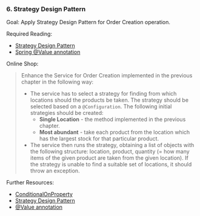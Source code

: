 ### 6. Strategy Design Pattern

Goal: Apply Strategy Design Pattern for Order Creation operation.

Required Reading:

- [Strategy Design Pattern](https://en.wikipedia.org/wiki/Strategy_pattern)
- [Spring @Value annotation](https://www.baeldung.com/spring-value-annotation)

Online Shop:

> Enhance the Service for Order Creation implemented in the previous chapter in the following way: 
> - The service has to select a strategy for finding from which locations should the products be taken. The strategy should be selected based on a `@Configuration`. The following initial strategies should be created:
>   - **Single Location**  - the method implemented in the previous chapter.
>   - **Most abundant** - take each product from the location which has the largest stock for that particular product.
> - The service then runs the strategy, obtaining a list of objects with the following structure: location, product, quantity (= how many items of the given product are taken from the given location). If the strategy is unable to find a suitable set of locations, it should throw an exception.

Further Resources:

- [ConditionalOnProperty](https://docs.spring.io/spring-boot/docs/2.1.4.RELEASE/api/org/springframework/boot/autoconfigure/condition/ConditionalOnProperty.html)
- [Strategy Design Pattern](https://www.youtube.com/watch?v=v9ejT8FO-7I&t=991s)
- [@Value annotation](https://www.youtube.com/watch?v=vLSyFktOm4g&ab_channel=DanVega)